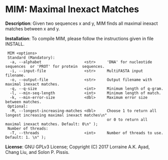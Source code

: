 MIM: Maximal Inexact Matches
===

<b>Description</b>: Given two sequences x and y, MIM finds all maximal inexact matches between
x and y.

<b>Installation</b>: To compile MIM, please follow the instructions given in file INSTALL.
```
 MIM <options>
 Standard (Mandatory):
  -a, --alphabet                   <str>     'DNA' for nucleotide  sequences  or 'PROT' for protein  sequences.
  -i, --input-file                 <str>     MultiFASTA input filename.
  -o, --output-file                <str>     Output filename with maximal inexact matches.
  -q, --q-size                     <int>     Minimum length of q-gram.
  -l, --min-seq-length             <int>     Minimum length of match.
  -k, --min-error-size             <dbl>     Maximum error size between matches.
 Optional:
  -M, --longest-increasing-matches <dbl>     Choose 1 to return all longest increasing maximal inexact matches\n"
                                             or 0 to return all maximal inexact matches. Default: 0\n" );
 Number of threads: 
  -T, --threads                    <int>     Number of threads to use. Default: 1. \n" );
```

<b>License</b>: GNU GPLv3 License; Copyright (C) 2017 Lorraine A.K. Ayad, Chang Liu, and Solon P. Pissis.

